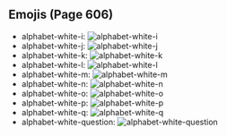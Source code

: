 
## Emojis (Page 606)

* alphabet-white-i: ![alphabet-white-i](output/alphabet-white-i.png)
* alphabet-white-j: ![alphabet-white-j](output/alphabet-white-j.png)
* alphabet-white-k: ![alphabet-white-k](output/alphabet-white-k.png)
* alphabet-white-l: ![alphabet-white-l](output/alphabet-white-l.png)
* alphabet-white-m: ![alphabet-white-m](output/alphabet-white-m.png)
* alphabet-white-n: ![alphabet-white-n](output/alphabet-white-n.png)
* alphabet-white-o: ![alphabet-white-o](output/alphabet-white-o.png)
* alphabet-white-p: ![alphabet-white-p](output/alphabet-white-p.png)
* alphabet-white-q: ![alphabet-white-q](output/alphabet-white-q.png)
* alphabet-white-question: ![alphabet-white-question](output/alphabet-white-question.png)

